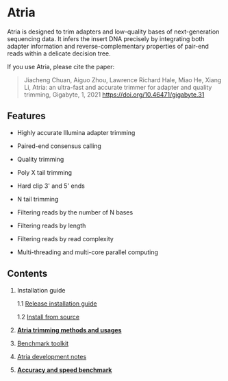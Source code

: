 # Atria

Atria is designed to trim adapters and low-quality bases of next-generation sequencing data. It infers the insert DNA precisely by integrating both adapter information and reverse-complementary properties of pair-end reads within a delicate decision tree.

If you use Atria, please cite the paper:
> Jiacheng Chuan, Aiguo Zhou, Lawrence Richard Hale, Miao He, Xiang Li, Atria: an ultra-fast and accurate trimmer for adapter and quality trimming, Gigabyte, 1, 2021  https://doi.org/10.46471/gigabyte.31

## Features

- Highly accurate Illumina adapter trimming
- Paired-end consensus calling
- Quality trimming
- Poly X tail trimming
- Hard clip 3' and 5' ends
- N tail trimming
- Filtering reads by the number of N bases
- Filtering reads by length
- Filtering reads by read complexity

- Multi-threading and multi-core parallel computing

## Contents

1. Installation guide

   1.1 [Release installation guide](docs/1.1.Release_installation_guide.md)

   1.2 [Install from source](docs/1.2.Install_from_source.md)

2. **[Atria trimming methods and usages](docs/2.Atria_trimming_methods_and_usages.md)**

3. [Benchmark toolkit](docs/3.Benchmark_toolkit.md)

4. [Atria development notes](docs/4.Development_notes.md)

5. **[Accuracy and speed benchmark](docs/5.Accuracy_and_speed_benchmark.md)**

